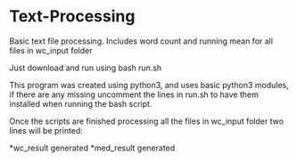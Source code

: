 # Text-Processing
Basic text file processing. Includes word count and  running mean for all files in wc_input folder

Just download and run using bash run.sh

This program was created using python3,
and uses basic python3 modules, if there are any missing
uncomment the lines in run.sh to have them installed 
when running the bash script.

Once the scripts are finished processing all the files in
wc_input folder two lines will be printed:

*wc_result generated
*med_result generated



